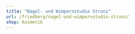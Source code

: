```yaml
---
title: "Nagel- und Wimpernstudio Strunz"
url: /friedberg/nagel-und-wimpernstudio-strunz/
shop: Kosmetik
---
```

